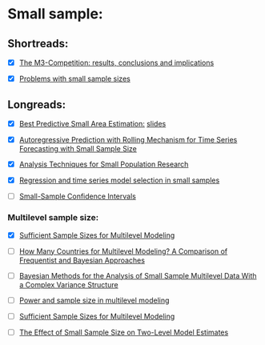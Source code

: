 # Small sample:

## Shortreads:

- [x] [The M3-Competition: results, conclusions and implications](https://pdfs.semanticscholar.org/8461/b79f9747a0caee85522c49bd4655c64e10fb.pdf)


- [x] [Problems with small sample sizes](https://garstats.wordpress.com/2017/02/04/small-sample-sizes/amp/)


## Longreads:

- [x] [Best Predictive Small Area Estimation:](https://www.jstor.org/stable/41416406?seq=1#page_scan_tab_contents) [slides](https://ec.europa.eu/eurostat/cros/system/files/9A01_Keynote_Rao-v2_0.pdf)

- [x] [Autoregressive Prediction with Rolling Mechanism for Time Series Forecasting with Small Sample Size](https://www.hindawi.com/journals/mpe/2014/572173/)

- [x] [Analysis Techniques for Small Population Research](https://www.nap.edu/read/25112/chapter/8)


- [x] [Regression and time series model selection in small samples](https://www.stat.berkeley.edu/~binyu/summer08/Hurvich.AICc.pdf)

- [ ] [Small-Sample Confidence Intervals](https://www.jstor.org/stable/2289779?seq=1#page_scan_tab_contents)


### Multilevel sample size: 

- [x] [Sufficient Sample Sizes for Multilevel Modeling](http://www.joophox.net/publist/methodology05.pdf)

- [ ] [How Many Countries for Multilevel Modeling? A Comparison of Frequentist and Bayesian Approaches](https://onlinelibrary.wiley.com/doi/abs/10.1111/ajps.12001)

- [ ] [Bayesian Methods for the Analysis of Small Sample Multilevel Data With a Complex Variance Structure](https://www.researchgate.net/publication/233410117_Bayesian_Methods_for_the_Analysis_of_Small_Sample_Multilevel_Data_With_a_Complex_Variance_Structure)

- [ ] [Power and sample size in multilevel modeling](http://www.stats.ox.ac.uk/~snijders/PowerSampleSizeMultilevel.pdf)

- [ ] [Sufficient Sample Sizes for Multilevel Modeling](http://joophox.net/publist/methodology05.pdf)

- [ ] [The Effect of Small Sample Size on Two-Level Model Estimates](https://link.springer.com/article/10.1007%2Fs10648-014-9287-x)




